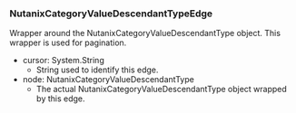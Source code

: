 ### NutanixCategoryValueDescendantTypeEdge
Wrapper around the NutanixCategoryValueDescendantType object. This wrapper is used for pagination.

- cursor: System.String
  - String used to identify this edge.
- node: NutanixCategoryValueDescendantType
  - The actual NutanixCategoryValueDescendantType object wrapped by this edge.

